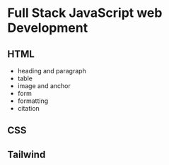 # Full Stack JavaScript web Development

## HTML

- heading and paragraph
- table
- image and anchor
- form
- formatting
- citation

## CSS

## Tailwind
